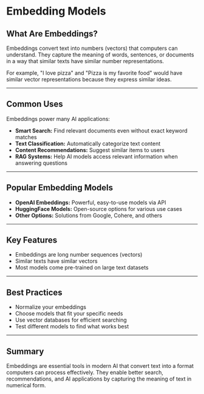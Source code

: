 # Embedding Models

## What Are Embeddings?

Embeddings convert text into numbers (vectors) that computers can understand. They capture the meaning of words, sentences, or documents in a way that similar texts have similar number representations.

For example, "I love pizza" and "Pizza is my favorite food" would have similar vector representations because they express similar ideas.

---

## Common Uses

Embeddings power many AI applications:

- **Smart Search:** Find relevant documents even without exact keyword matches
- **Text Classification:** Automatically categorize text content
- **Content Recommendations:** Suggest similar items to users
- **RAG Systems:** Help AI models access relevant information when answering questions

---

## Popular Embedding Models

- **OpenAI Embeddings:** Powerful, easy-to-use models via API
- **HuggingFace Models:** Open-source options for various use cases
- **Other Options:** Solutions from Google, Cohere, and others

---

## Key Features

- Embeddings are long number sequences (vectors)
- Similar texts have similar vectors
- Most models come pre-trained on large text datasets

---

## Best Practices

- Normalize your embeddings
- Choose models that fit your specific needs
- Use vector databases for efficient searching
- Test different models to find what works best

---

## Summary

Embeddings are essential tools in modern AI that convert text into a format computers can process effectively. They enable better search, recommendations, and AI applications by capturing the meaning of text in numerical form.
